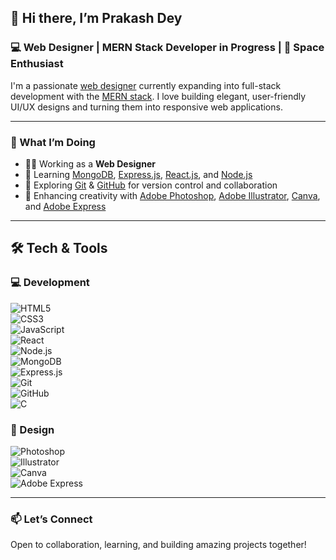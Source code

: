 ## 👋 Hi there, I’m Prakash Dey

### 💻 Web Designer | MERN Stack Developer in Progress | 🌌 Space Enthusiast

I'm a passionate [web designer](w/Web_design) currently expanding into full-stack development with the [MERN stack](w/MERN). I love building elegant, user-friendly UI/UX designs and turning them into responsive web applications.

---

### 🚀 What I’m Doing

- 👨‍💻 Working as a **Web Designer**
- 🌱 Learning [MongoDB](w), [Express.js](w), [React.js](w), and [Node.js](w)
- 🧠 Exploring [Git](w) & [GitHub](w) for version control and collaboration
- 🎨 Enhancing creativity with [Adobe Photoshop](w), [Adobe Illustrator](w), [Canva](w), and [Adobe Express](w)

---

## 🛠️ Tech & Tools

### 💻 Development  
![HTML5](https://img.shields.io/badge/HTML5-E34F26?style=for-the-badge&logo=html5&logoColor=white)  
![CSS3](https://img.shields.io/badge/CSS3-1572B6?style=for-the-badge&logo=css3&logoColor=white)  
![JavaScript](https://img.shields.io/badge/JavaScript-F7DF1E?style=for-the-badge&logo=javascript&logoColor=black)  
![React](https://img.shields.io/badge/React-20232A?style=for-the-badge&logo=react&logoColor=61DAFB)  
![Node.js](https://img.shields.io/badge/Node.js-339933?style=for-the-badge&logo=node.js&logoColor=white)  
![MongoDB](https://img.shields.io/badge/MongoDB-4EA94B?style=for-the-badge&logo=mongodb&logoColor=white)  
![Express.js](https://img.shields.io/badge/Express.js-000000?style=for-the-badge&logo=express&logoColor=white)  
![Git](https://img.shields.io/badge/Git-F05032?style=for-the-badge&logo=git&logoColor=white)  
![GitHub](https://img.shields.io/badge/GitHub-181717?style=for-the-badge&logo=github&logoColor=white)  
![C](https://img.shields.io/badge/C-00599C?style=for-the-badge&logo=c&logoColor=white)  

### 🎨 Design  
![Photoshop](https://img.shields.io/badge/Adobe_Photoshop-31A8FF?style=for-the-badge&logo=adobe-photoshop&logoColor=white)  
![Illustrator](https://img.shields.io/badge/Adobe_Illustrator-FF9A00?style=for-the-badge&logo=adobe-illustrator&logoColor=white)  
![Canva](https://img.shields.io/badge/Canva-00C4CC?style=for-the-badge&logo=canva&logoColor=white)  
![Adobe Express](https://img.shields.io/badge/Adobe_Express-000000?style=for-the-badge&logo=adobe-express&logoColor=white)  

---

### 📫 Let’s Connect

Open to collaboration, learning, and building amazing projects together!
